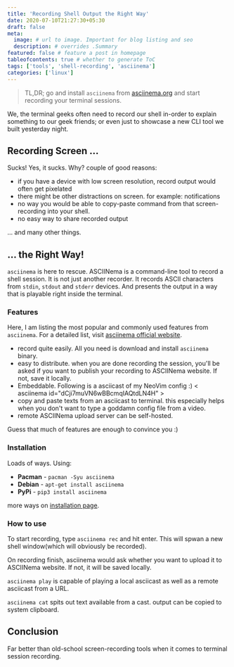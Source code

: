 ```yaml
---
title: 'Recording Shell Output the Right Way'
date: 2020-07-10T21:27:30+05:30
draft: false
meta:
  image: # url to image. Important for blog listing and seo
  description: # overrides .Summary
featured: false # feature a post in homepage
tableofcontents: true # whether to generate ToC
tags: ['tools', 'shell-recording', 'asciinema']
categories: ['linux']
---
```


> TL,DR; go and install `asciinema` from [asciinema.org](https://asciinema.org) and start recording your terminal sessions.

We, the terminal geeks often need to record our shell in-order to explain
something to our geek friends; or even just to showcase a new CLI tool we built
yesterday night.

## Recording Screen ...

Sucks! Yes, it sucks. Why? couple of good reasons:

- if you have a device with low screen resolution, record output would often get
pixelated
- there might be other distractions on screen. for example: notifications
- no way you would be able to copy-paste command from that screen-recording into
your shell.
- no easy way to share recorded output

... and many other things.

## ... the Right Way!

`asciinema` is here to rescue. ASCIINema is a command-line tool to record a shell
session. It is not just another recorder. It records ASCII characters from `stdin`,
`stdout` and `stderr` devices. And presents the output in a way that is playable
right inside the terminal.

### Features

Here, I am listing the most popular and commonly used features from `asciinema`.
For a detailed list, visit [asciinema official website](https://asciinema.org).

- record quite easily. All you need is download and install `asciinema` binary.
- easy to distribute. when you are done recording the session, you'll be asked
if you want to publish your recording to ASCIINema website. If not, save it locally.
- Embeddable. Following is a asciicast of my NeoVim config :)
< asciinema id="dCji7muVN6wBBcmqIAQtdLN4H" >
- copy and paste texts from an asciicast to terminal. this especially helps when
you don't want to type a goddamn config file from a video.
- remote ASCIINema upload server can be self-hosted.

Guess that much of features are enough to convince you :)

### Installation

Loads of ways. Using:

- **Pacman** - `pacman -Syu asciinema`
- **Debian** - `apt-get install asciinema`
- **PyPi** - `pip3 install asciinema`

more ways on [installation page](https://asciinema.org/docs/installation).

### How to use

To start recording, type `asciinema rec` and hit enter. This will spwan a new
shell window(which will obviously be recorded).

On recording finish, asciinema would ask whether you want to upload it to ASCIINema
website. If not, it will be saved locally.

`asciinema play` is capable of playing a local asciicast as well as a remote
asciicast from a URL.

`asciinema cat` spits out text available from a cast. output can be copied to
system clipboard.

## Conclusion

Far better than old-school screen-recording tools when it comes to terminal
session recording.
